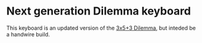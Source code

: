 # Next generation Dilemma keyboard

This keyboard is an updated version of the [3x5+3 Dilemma](../3x5_3/), but inteded be a handwire build.
